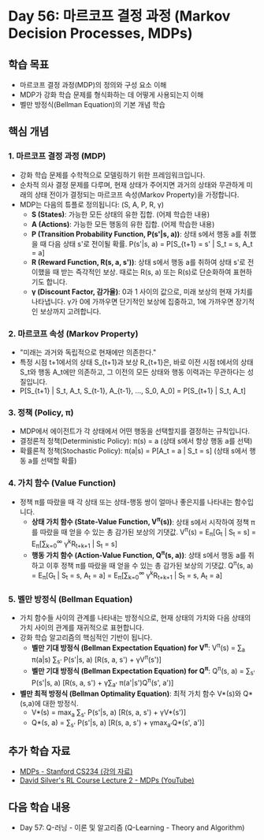# Day 56: 마르코프 결정 과정 (Markov Decision Processes, MDPs)

## 학습 목표
- 마르코프 결정 과정(MDP)의 정의와 구성 요소 이해
- MDP가 강화 학습 문제를 형식화하는 데 어떻게 사용되는지 이해
- 벨만 방정식(Bellman Equation)의 기본 개념 학습

## 핵심 개념

### 1. 마르코프 결정 과정 (MDP)
- 강화 학습 문제를 수학적으로 모델링하기 위한 프레임워크입니다.
- 순차적 의사 결정 문제를 다루며, 현재 상태가 주어지면 과거의 상태와 무관하게 미래의 상태 전이가 결정되는 마르코프 속성(Markov Property)을 가정합니다.
- MDP는 다음의 튜플로 정의됩니다: (S, A, P, R, γ)
    - **S (States)**: 가능한 모든 상태의 유한 집합. (어제 학습한 내용)
    - **A (Actions)**: 가능한 모든 행동의 유한 집합. (어제 학습한 내용)
    - **P (Transition Probability Function, P(s'|s, a))**: 상태 s에서 행동 a를 취했을 때 다음 상태 s'로 전이될 확률. P(s'|s, a) = P[S_{t+1} = s' | S_t = s, A_t = a]
    - **R (Reward Function, R(s, a, s'))**: 상태 s에서 행동 a를 취하여 상태 s'로 전이했을 때 받는 즉각적인 보상. 때로는 R(s, a) 또는 R(s)로 단순화하여 표현하기도 합니다.
    - **γ (Discount Factor, 감가율)**: 0과 1 사이의 값으로, 미래 보상의 현재 가치를 나타냅니다. γ가 0에 가까우면 단기적인 보상에 집중하고, 1에 가까우면 장기적인 보상까지 고려합니다.

### 2. 마르코프 속성 (Markov Property)
- "미래는 과거와 독립적으로 현재에만 의존한다."
- 특정 시점 t+1에서의 상태 S_{t+1}과 보상 R_{t+1}은, 바로 이전 시점 t에서의 상태 S_t와 행동 A_t에만 의존하고, 그 이전의 모든 상태와 행동 이력과는 무관하다는 성질입니다.
- P[S_{t+1} | S_t, A_t, S_{t-1}, A_{t-1}, ..., S_0, A_0] = P[S_{t+1} | S_t, A_t]

### 3. 정책 (Policy, π)
- MDP에서 에이전트가 각 상태에서 어떤 행동을 선택할지를 결정하는 규칙입니다.
- 결정론적 정책(Deterministic Policy): π(s) = a (상태 s에서 항상 행동 a를 선택)
- 확률론적 정책(Stochastic Policy): π(a|s) = P[A_t = a | S_t = s] (상태 s에서 행동 a를 선택할 확률)

### 4. 가치 함수 (Value Function)
- 정책 π를 따랐을 때 각 상태 또는 상태-행동 쌍이 얼마나 좋은지를 나타내는 함수입니다.
    - **상태 가치 함수 (State-Value Function, V<sup>π</sup>(s))**: 상태 s에서 시작하여 정책 π를 따랐을 때 얻을 수 있는 총 감가된 보상의 기댓값.
      V<sup>π</sup>(s) = E<sub>π</sub>[G<sub>t</sub> | S<sub>t</sub> = s] = E<sub>π</sub>[∑<sub>k=0</sub><sup>∞</sup> γ<sup>k</sup>R<sub>t+k+1</sub> | S<sub>t</sub> = s]
    - **행동 가치 함수 (Action-Value Function, Q<sup>π</sup>(s, a))**: 상태 s에서 행동 a를 취하고 이후 정책 π를 따랐을 때 얻을 수 있는 총 감가된 보상의 기댓값.
      Q<sup>π</sup>(s, a) = E<sub>π</sub>[G<sub>t</sub> | S<sub>t</sub> = s, A<sub>t</sub> = a] = E<sub>π</sub>[∑<sub>k=0</sub><sup>∞</sup> γ<sup>k</sup>R<sub>t+k+1</sub> | S<sub>t</sub> = s, A<sub>t</sub> = a]

### 5. 벨만 방정식 (Bellman Equation)
- 가치 함수들 사이의 관계를 나타내는 방정식으로, 현재 상태의 가치와 다음 상태의 가치 사이의 관계를 재귀적으로 표현합니다.
- 강화 학습 알고리즘의 핵심적인 기반이 됩니다.
    - **벨만 기대 방정식 (Bellman Expectation Equation) for V<sup>π</sup>**:
      V<sup>π</sup>(s) = ∑<sub>a</sub> π(a|s) ∑<sub>s'</sub> P(s'|s, a) [R(s, a, s') + γV<sup>π</sup>(s')]
    - **벨만 기대 방정식 (Bellman Expectation Equation) for Q<sup>π</sup>**:
      Q<sup>π</sup>(s, a) = ∑<sub>s'</sub> P(s'|s, a) [R(s, a, s') + γ∑<sub>a'</sub> π(a'|s')Q<sup>π</sup>(s', a')]
- **벨만 최적 방정식 (Bellman Optimality Equation)**: 최적 가치 함수 V*(s)와 Q*(s,a)에 대한 방정식.
    - V*(s) = max<sub>a</sub> ∑<sub>s'</sub> P(s'|s, a) [R(s, a, s') + γV*(s')]
    - Q*(s, a) = ∑<sub>s'</sub> P(s'|s, a) [R(s, a, s') + γmax<sub>a'</sub>Q*(s', a')]

## 추가 학습 자료
- [MDPs - Stanford CS234 (강의 자료)](https://web.stanford.edu/class/cs234/slides/lecture2.pdf)
- [David Silver's RL Course Lecture 2 - MDPs (YouTube)](https://www.youtube.com/watch?v=lfHX2hHRMVQ)

## 다음 학습 내용
- Day 57: Q-러닝 - 이론 및 알고리즘 (Q-Learning - Theory and Algorithm)
